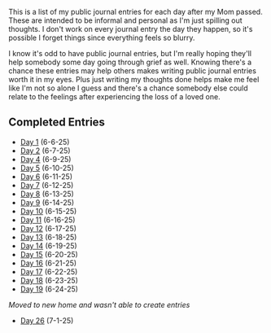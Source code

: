 This is a list of my public journal entries for each day after my Mom passed. These are intended to be informal and personal as I'm just spilling out thoughts. I don't work on every journal entry the day they happen, so it's possible I forget things since everything feels so blurry.

I know it's odd to have public journal entries, but I'm really hoping they'll help somebody some day going through grief as well. Knowing there's a chance these entries may help others makes writing public journal entries worth it in my eyes. Plus just writing my thoughts done helps make me feel like I'm not so alone I guess and there's a chance somebody else could relate to the feelings after experiencing the loss of a loved one.

## Completed Entries
* [Day 1](./day-1.md) (6-6-25)
* [Day 2](./day-2.md) (6-7-25)
* [Day 4](./day-4.md) (6-9-25)
* [Day 5](./day-5.md) (6-10-25)
* [Day 6](./day-6.md) (6-11-25)
* [Day 7](./day-7.md) (6-12-25)
* [Day 8](./day-8.md) (6-13-25)
* [Day 9](./day-9.md) (6-14-25)
* [Day 10](./day-10.md) (6-15-25)
* [Day 11](./day-11.md) (6-16-25)
* [Day 12](./day-12.md) (6-17-25)
* [Day 13](./day-13.md) (6-18-25)
* [Day 14](./day-14.md) (6-19-25)
* [Day 15](./day-15.md) (6-20-25)
* [Day 16](./day-16.md) (6-21-25)
* [Day 17](./day-17.md) (6-22-25)
* [Day 18](./day-18.md) (6-23-25)
* [Day 19](./day-19.md) (6-24-25)

*Moved to new home and wasn't able to create entries*

* [Day 26](./day-26.md) (7-1-25)